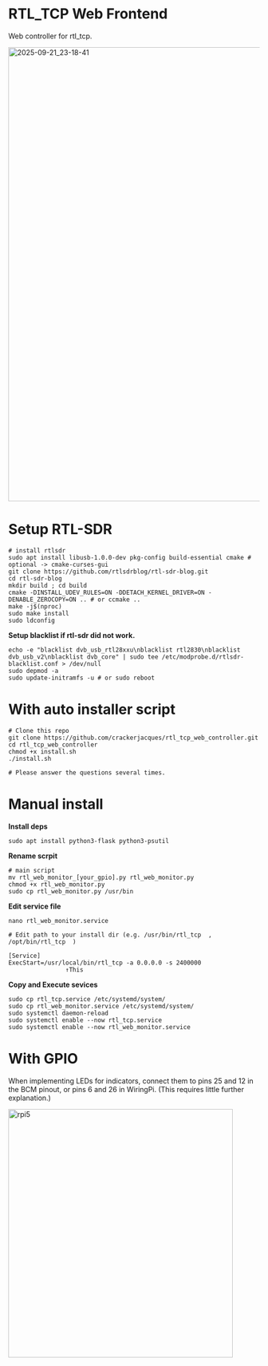 # RTL_TCP Web Frontend

Web controller for rtl_tcp.


<img width="700" height="910" alt="2025-09-21_23-18-41" src="https://github.com/user-attachments/assets/72510499-03bd-4171-b22a-29c1c0040c57" />

# Setup RTL-SDR

```
# install rtlsdr
sudo apt install libusb-1.0.0-dev pkg-config build-essential cmake # optional -> cmake-curses-gui 
git clone https://github.com/rtlsdrblog/rtl-sdr-blog.git
cd rtl-sdr-blog
mkdir build ; cd build
cmake -DINSTALL_UDEV_RULES=ON -DDETACH_KERNEL_DRIVER=ON -DENABLE_ZEROCOPY=ON .. # or ccmake ..
make -j$(nproc)
sudo make install
sudo ldconfig
```

__Setup blacklist if rtl-sdr did not work.__
```
echo -e "blacklist dvb_usb_rtl28xxu\nblacklist rtl2830\nblacklist dvb_usb_v2\nblacklist dvb_core" | sudo tee /etc/modprobe.d/rtlsdr-blacklist.conf > /dev/null
sudo depmod -a
sudo update-initramfs -u # or sudo reboot
```

# With auto installer script
```
# Clone this repo
git clone https://github.com/crackerjacques/rtl_tcp_web_controller.git
cd rtl_tcp_web_controller
chmod +x install.sh
./install.sh

# Please answer the questions several times.
```

# Manual install

__Install deps__
```
sudo apt install python3-flask python3-psutil
```

__Rename scrpit__
```
# main script
mv rtl_web_monitor_[your_gpio].py rtl_web_monitor.py
chmod +x rtl_web_monitor.py
sudo cp rtl_web_monitor.py /usr/bin
```

__Edit service file__

```
nano rtl_web_monitor.service

# Edit path to your install dir (e.g. /usr/bin/rtl_tcp  , /opt/bin/rtl_tcp  )

[Service]
ExecStart=/usr/local/bin/rtl_tcp -a 0.0.0.0 -s 2400000
                ↑This

```

__Copy and Execute sevices__

```
sudo cp rtl_tcp.service /etc/systemd/system/
sudo cp rtl_web_monitor.service /etc/systemd/system/
sudo systemctl daemon-reload
sudo systemctl enable --now rtl_tcp.service
sudo systemctl enable --now rtl_web_monitor.service

```

# With GPIO

When implementing LEDs for indicators, connect them to pins 25 and 12 in the BCM pinout, or pins 6 and 26 in WiringPi.
(This requires little further explanation.)

<img width="450" height="498" alt="rpi5" src="https://github.com/user-attachments/assets/5768c7d4-212e-4648-8cf6-73946dfd83d1" />


